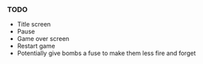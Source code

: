 ### TODO
- Title screen
- Pause
- Game over screen
- Restart game
- Potentially give bombs a fuse to make them less fire and forget
